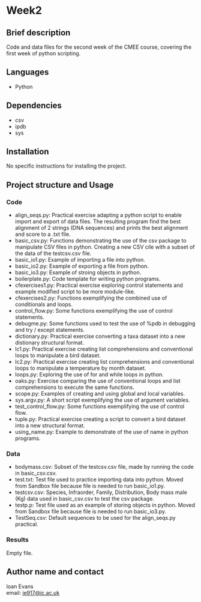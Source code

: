 # Week2
## Brief description
Code and data files for the second week of the CMEE course, covering the first week of python scripting.
## Languages
* Python
## Dependencies
* csv
* ipdb
* sys
## Installation
No specific instructions for installing the project.
## Project structure and Usage
### Code
* align_seqs.py: Practical exercise adapting a python script to enable import and export of data files. The resulting program find the best alignment of 2 strings (DNA sequences) and prints the best alignment and score to a .txt file.
* basic_csv.py: Functions demonstrating the use of the csv package to manipulate CSV files in python. Creating a new CSV cile with a subset of the data of the testcsv.csv file.
* basic_io1.py: Example of importing a file into python.
* basic_io2.py: Example of exporting a file from python.
* basic_io3.py: Example of stroing objects in python.
* boilerplate.py: Code template for writing python programs.
* cfexercises1.py: Practical exercise exploring control statements and example modified script to be more module-like.
* cfexercises2.py: Functions exemplifying the combined use of conditionals and loops.
* control_flow.py: Some functions exemplifying the use of control statements.
* debugme.py: Some functions used to test the use of %pdb in debugging and try / except statements.
* dictionary.py: Practical exercise converting a taxa dataset into a new distionary structural format.
* lc1.py: Practical exercise creating list comprehensions and conventional loops to manipulate a bird dataset.
* lc2.py: Practical exercise creating list comprehensions and conventional loops to manipulate a temperature by month dataset.
* loops.py: Exploring the use of for and while loops in python.
* oaks.py: Exercise comparing the use of conventional loops and list comprehensions to execute the same functions.
* scope.py: Examples of creating and using global and local variables.
* sys.argv.py: A short script exemplifying the use of argument variables. 
* test_control_flow.py: Some functions exemplifying the use of control flow.
* tuple.py: Practical exercise creating a script to convert a bird dataset into a new structural format.
* using_name.py: Example to demonstrate of the use of name in python programs.
### Data
* bodymass.csv: Subset of the testcsv.csv file, made by running the code in basic_csv.csv.
* test.txt: Test file used to practice importing data into python. Moved from Sandbox file because file is needed to run basic_io1.py.
* testcsv.csv: Species, Infraorder, Family, Distribution, Body mass male (Kg) data used in basic_csv.csv to test the csv package.
* testp.p: Test file used as an example of storing objects in python. Moved from Sandbox file because file is needed to run basic_io3.py.
* TestSeq.csv: Default sequences to be used for the align_seqs.py practical.
### Results
Empty file.
## Author name and contact
Ioan Evans  
email: ie917@ic.ac.uk